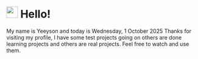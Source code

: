  <h1>
    <img src="https://emojis.slackmojis.com/emojis/images/1643510097/45343/hi.gif?1643510097" width="30"/> 
    Hello!
 </h1>
 <p>
    My name is Yeeyson and today is Wednesday, 1 October 2025
    Thanks for visiting my profile, I have some test projects going on others are done learning projects and others are real projects.
    Feel free to watch and use them.
 </p>